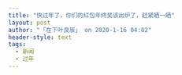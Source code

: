 ```yaml
---
title: "快过年了，你们的红包年终奖该出炉了，赶紧晒一晒"
layout: post
author: "「在下叶良辰」 on 2020-1-16 04:02"
header-style: text
tags:
  - 新闻
  - 过年
---
```


<head></head>
<body>
 <br>
</body>


